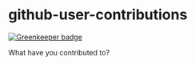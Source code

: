 github-user-contributions
=========================

[![Greenkeeper badge](https://badges.greenkeeper.io/RichardLitt/github-user-contributions.svg)](https://greenkeeper.io/)

What have you contributed to? 

